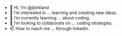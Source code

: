 - 👋 Hi, I’m @jbirkland
- 👀 I’m interested in ... learning and creating new ideas.
- 🌱 I’m currently learning ... about coding.
- 💞️ I’m looking to collaborate on ... coding strategies.
- 📫 How to reach me ... through linkedin.

<!---
jbirkland/jbirkland is a ✨ special ✨ repository because its `README.md` (this file) appears on your GitHub profile.
You can click the Preview link to take a look at your changes.
--->
